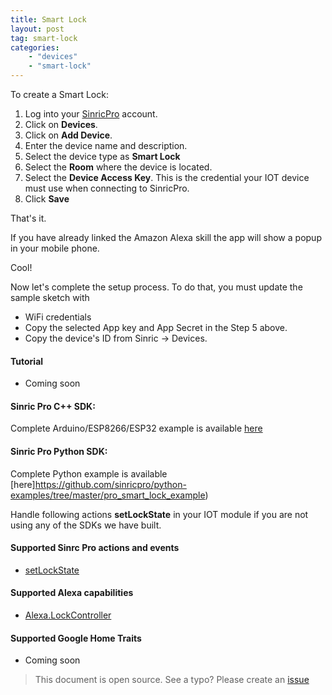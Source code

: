 ```yaml
---
title: Smart Lock
layout: post
tag: smart-lock
categories: 
    - "devices"
    - "smart-lock"
---
```



To create a Smart Lock:

1. Log into your  [SinricPro](https://sinric.pro/) account.
2. Click on **Devices**.
3. Click on **Add Device**.
4. Enter the device name and description.
5. Select the device type as **Smart Lock**
6. Select the **Room** where the device is located.
5. Select the **Device Access Key**. This is the credential your IOT device must use when connecting to SinricPro. 
6. Click **Save**

That's it. 

If you have already linked the Amazon Alexa skill the app will show a popup in your mobile phone.

Cool!

Now let's complete the setup process. To do that, you must update the sample sketch with 
- WiFi credentials
- Copy the selected App key and App Secret in the Step 5 above.
- Copy the device's ID from Sinric -> Devices.

#### Tutorial
- Coming soon

#### Sinric Pro C++ SDK: 
Complete Arduino/ESP8266/ESP32 example is available [here]()

#### Sinric Pro Python SDK: 
Complete Python example is available [here]https://github.com/sinricpro/python-examples/tree/master/pro_smart_lock_example) 

Handle following actions **setLockState**  in your IOT module if you are not using any of the SDKs we have built.

#### Supported Sinrc Pro actions and events
- [setLockState](https://github.com/sinricpro/sample_messages/tree/master/22_SetLockState)

#### Supported Alexa capabilities
- [Alexa.LockController](https://developer.amazon.com/docs/device-apis/alexa-lockController.html)


####  Supported Google Home Traits
- Coming soon

> This document is open source. See a typo? Please create an [issue](https://github.com/sinricpro/help-docs)
